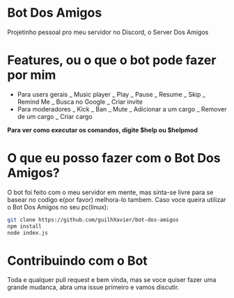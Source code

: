# Bot Dos Amigos

Projetinho pessoal pro meu servidor no Discord, o Server Dos Amigos

# Features, ou o que o bot pode fazer por mim

- Para users gerais
  _ Music player
  _ Play
  _ Pause
  _ Resume
  _ Skip
  _ Remind Me
  _ Busca no Google
  _ Criar invite
- Para moderadores
  _ Kick
  _ Ban
  _ Mute
  _ Adicionar a um cargo
  _ Remover de um cargo
  _ Criar cargo

**Para ver como executar os comandos, digite $help ou $helpmod**

# O que eu posso fazer com o Bot Dos Amigos?

O bot foi feito com o meu servidor em mente, mas sinta-se livre para se basear no codigo e(por favor) melhora-lo tambem.
Caso voce queira utilizar o Bot Dos Amigos no seu pc(linux):

```bash
git clone https://github.com/guilhXavier/bot-dos-amigos
npm install
node index.js
```

# Contribuindo com o Bot

Toda e qualquer pull request e bem vinda, mas se voce quiser fazer uma grande mudanca, abra uma issue primeiro e vamos discutir.
